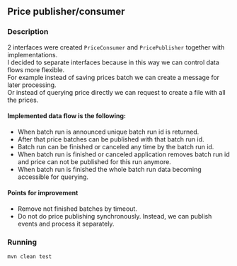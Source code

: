 ## Price publisher/consumer

### Description
2 interfaces were created `PriceConsumer` and `PricePublisher` together with implementations.  
I decided to separate interfaces because in this way we can control data flows more flexible.  
For example instead of saving prices batch we can create a message for later processing.  
Or instead of querying price directly we can request to create a file with all the prices.

#### Implemented data flow is the following:
- When batch run is announced unique batch run id is returned.
- After that price batches can be published with that batch run id.
- Batch run can be finished or canceled any time by the batch run id.
- When batch run is finished or canceled application removes batch run id and price can not be published for this run anymore.
- When batch run is finished the whole batch run data becoming accessible for querying.

#### Points for improvement
- Remove not finished batches by timeout.
- Do not do price publishing synchronously. Instead, we can publish events and process it separately.

### Running
`mvn clean test`